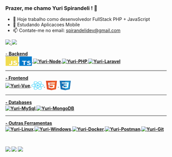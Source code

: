 ### Prazer, me chamo Yuri Spirandeli ! 👋

- 🔭 Hoje trabalho como desenvolvedor FullStack PHP + JavaScript
- 🌱 Estudando Aplicacoes Mobile
- 📫 Contate-me no email: spirandelidev@gmail.com

<div align="left">
  <a href="https://github.com/spirandeli">
  <img height="180em" src="https://github-readme-stats.vercel.app/api?username=spirandeli&show_icons=true&theme=gruvbox&include_all_commits=true&count_private=true"/>
  <img height="180em" src="https://github-readme-stats.vercel.app/api/top-langs/?username=spirandeli&layout=compact&langs_count=7&theme=gruvbox"/>
</div>
  
<div style="display: inline_block"><br>
- <b>Backend<b>
<br>
  <img align="center" alt="Yuri-Js" height="30" width="40" src="https://raw.githubusercontent.com/devicons/devicon/master/icons/javascript/javascript-plain.svg">
  <img align="center" alt="Yuri-Ts" height="30" width="40" src="https://raw.githubusercontent.com/devicons/devicon/master/icons/typescript/typescript-plain.svg">
  <img align="center" alt="Yuri-Node" height="30" width="40" src="https://cdn.jsdelivr.net/gh/devicons/devicon/icons/nodejs/nodejs-original.svg">
  <img align="center" alt="Yuri-PHP" height="30" width="40" src="https://cdn.jsdelivr.net/gh/devicons/devicon/icons/php/php-plain.svg">
  <img align="center" alt="Yuri-Laravel" height="30" width="40" src="https://cdn.jsdelivr.net/npm/simple-icons@3.13.0/icons/laravel.svg">
  <hr>
- <b>Frontend</b>
<br>
  <img align="center" alt="Yuri-Vue" height="30" width="40" src="https://cdn.jsdelivr.net/gh/devicons/devicon/icons/vuejs/vuejs-original.svg">
  <img align="center" alt="Yuri-React" height="30" width="40" src="https://raw.githubusercontent.com/devicons/devicon/master/icons/react/react-original.svg">
  <img align="center" alt="Yuri-HTML" height="30" width="40" src="https://raw.githubusercontent.com/devicons/devicon/master/icons/html5/html5-original.svg">
  <img align="center" alt="Yuri-CSS" height="30" width="40" src="https://raw.githubusercontent.com/devicons/devicon/master/icons/css3/css3-original.svg">
  <hr>
- <b>Databases</b>
<br>
  <img align="center" alt="Yuri-MySql" height="30" src="https://img.shields.io/badge/MySQL-323330?style=for-the-badge&logo=mysql">
  <img align="center" alt="Yuri-MongoDB" height="30" src="https://img.shields.io/badge/MongoDB-323330?style=for-the-badge&logo=mongodb">
  <hr>
- <b>Outras Ferramentas</b>
  <br>
  <img align="center" alt="Yuri-Linux" height="30" src="https://img.shields.io/badge/Linux-FCC624?style=for-the-badge&logo=linux&logoColor=black">
  <img align="center" alt="Yuri-Windows" height="30" src="https://img.shields.io/badge/Windows-0078D6?style=for-the-badge&logo=windows&logoColor=white">
  <img align="center" alt="Yuri-Docker" height="30" src="https://img.shields.io/badge/Docker-323330?style=for-the-badge&logo=docker">
  <img align="center" alt="Yuri-Postman" height="30" src="https://img.shields.io/badge/Postman-323330?style=for-the-badge&logo=postman">
  <img align="center" alt="Yuri-Git" height="30" src="https://img.shields.io/badge/Git-323330?style=for-the-badge&logo=git">

</div>

  <div style="display: inline_block"><br>
    
  </div>
  
  ##
 
<div> 
  <a href="https://instagram.com/yuri_spirandeli" target="_blank"><img src="https://img.shields.io/badge/-Instagram-%23E4405F?style=for-the-badge&logo=instagram&logoColor=white" target="_blank"></a>
  <a href = "mailto:spirandelidev@gmail.com"><img src="https://img.shields.io/badge/-Gmail-%23333?style=for-the-badge&logo=gmail&logoColor=white" target="_blank"></a>
  <a href="https://www.linkedin.com/in/yurispirandeli/" target="_blank"><img src="https://img.shields.io/badge/-LinkedIn-%230077B5?style=for-the-badge&logo=linkedin&logoColor=white" target="_blank"></a> 
 
 
</div>
